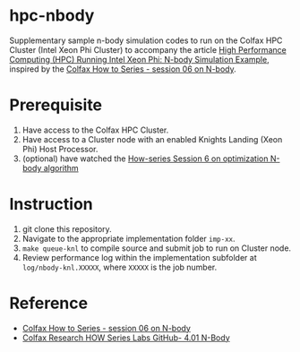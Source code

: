 # hpc-nbody

Supplementary sample n-body simulation codes to run on the Colfax HPC Cluster (Intel Xeon Phi Cluster) to accompany the article [High Performance Computing (HPC) Running Intel Xeon Phi: N-body Simulation Example](http://mathalope.co.uk/2017/09/07/high-performance-computing-hpc-on-intel-xeon-phi-n-body-simulation-example/), inspired by the [Colfax How to Series - session 06 on N-body](https://colfaxresearch.com/how-series/#ses-06).

# Prerequisite

1. Have access to the Colfax HPC Cluster.
2. Have access to a Cluster node with an enabled Knights Landing (Xeon Phi) Host Processor.
3. (optional) have watched the [How-series Session 6 on optimization N-body algorithm](https://colfaxresearch.com/how-series/#ses-06)

# Instruction

1. git clone this repository.
2. Navigate to the appropriate implementation folder `imp-xx`.
3. `make queue-knl` to compile source and submit job to run on Cluster node.
4. Review performance log within the implementation subfolder at `log/nbody-knl.XXXXX`, where `XXXXX` is the job number.

# Reference

- [Colfax How to Series - session 06 on N-body](https://colfaxresearch.com/how-series/#ses-06)
- [Colfax Research HOW Series Labs GitHub- 4.01 N-Body](https://github.com/ColfaxResearch/HOW-Series-Labs/tree/master/4/4.01-overview-nbody)
